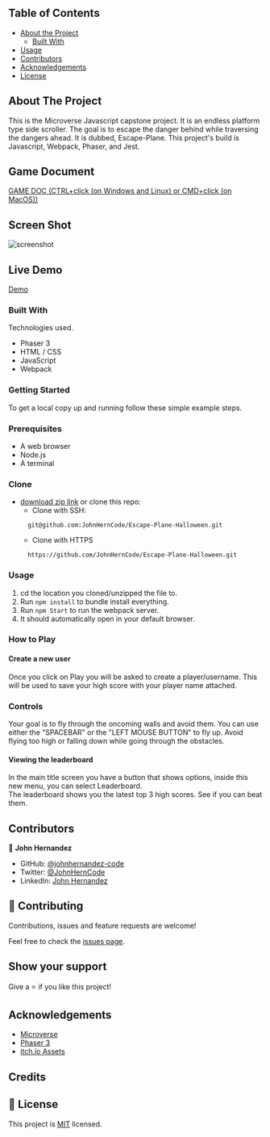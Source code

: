 <!-- TABLE OF CONTENTS -->

## Table of Contents

- [About the Project](#about-the-project)
  - [Built With](#built-with)
- [Usage](#usage)
- [Contributors](#contributors)
- [Acknowledgements](#acknowledgements)
- [License](#license)

<!-- ABOUT THE PROJECT -->

## About The Project

This is the Microverse Javascript capstone project. It is an endless platform type side scroller. 
The goal is to escape the danger behind while traversing the dangers ahead. It is dubbed, Escape-Plane. 
This project's build is Javascript, Webpack, Phaser, and Jest.

## Game Document
[GAME DOC (CTRL+click (on Windows and Linux) or CMD+click (on MacOS))](https://docs.google.com/document/d/1E9_UDQlvt4YEqbcrJko6WlVl2hbDQvRmnHjbCgbUiTU/edit?usp=sharing)
## Screen Shot

![screenshot](/screenshot.png)

## Live Demo

[Demo](https://johnherncode.github.io/Escape-Plane-Halloween/)

### Built With

Technologies used.

- Phaser 3
- HTML / CSS
- JavaScript
- Webpack

### Getting Started

To get a local copy up and running follow these simple example steps.

### Prerequisites

- A web browser
- Node.js
- A terminal

### Clone

- [download zip link](https://github.com/JohnHernCode/Escape-Plane-Halloween/archive/refs/heads/develop.zip) or clone this repo:
  - Clone with SSH:
  ```
    git@github.com:JohnHernCode/Escape-Plane-Halloween.git
  ```
  - Clone with HTTPS
  ```
    https://github.com/JohnHernCode/Escape-Plane-Halloween.git
  ```

### Usage
1. cd the location you cloned/unzipped the file to.
2. Run ```npm install``` to bundle install everything.
3. Run ```npm Start``` to run the webpack server.
4. It should automatically open in your default browser.

### How to Play
#### Create a new user

Once you click on Play you will be asked to create a player/username. 
This will be used to save your high score with your player name attached.

### Controls
Your goal is to fly through the oncoming walls and avoid them. 
You can use either the "SPACEBAR" or the "LEFT MOUSE BUTTON" to fly up.
Avoid flying too high or falling down while going through the obstacles. 

#### Viewing the leaderboard

In the main title screen you have a button that shows options, inside this new menu, you can select Leaderboard.  
The leaderboard shows you the latest top 3 high scores. See if you can beat them. 

<!-- CONTACT -->

## Contributors

👤 **John Hernandez**

- GitHub: [@johnhernandez-code](https://github.com/johnhernandez-code)
- Twitter: [@JohnHernCode](https://twitter.com/JohnHernCode)
- LinkedIn: [John Hernandez](https://www.linkedin.com/in/john-hernandez-56a7821b8/)

## :handshake: Contributing

Contributions, issues and feature requests are welcome!

Feel free to check the [issues page](https://github.com/JohnHernCode/JS-Capstone-Game/issues).

## Show your support

Give a :star: if you like this project!

<!-- ACKNOWLEDGEMENTS -->

## Acknowledgements

- [Microverse](https://www.microverse.org/)
- [Phaser 3](https://phaser.io/phaser3)
- [itch.io Assets](https://itch.io/)

## Credits

## 📝 License

This project is [MIT](https://opensource.org/licenses/MIT) licensed.
